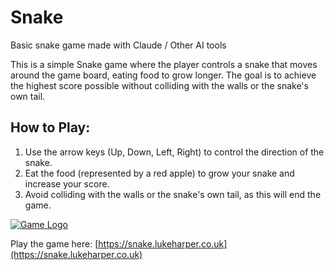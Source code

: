 # Snake

Basic snake game made with Claude / Other AI tools

This is a simple Snake game where the player controls a snake that moves around the game board, eating food to grow longer. The goal is to achieve the highest score possible without colliding with the walls or the snake's own tail.

## How to Play:

1. Use the arrow keys (Up, Down, Left, Right) to control the direction of the snake.
2. Eat the food (represented by a red apple) to grow your snake and increase your score.
3. Avoid colliding with the walls or the snake's own tail, as this will end the game.

[![Game Logo]((https://snake.lukeharper.co.uk/logo.jpg))](https://snake.lukeharper.co.uk)

Play the game here: [https://snake.lukeharper.co.uk](https://snake.lukeharper.co.uk)
